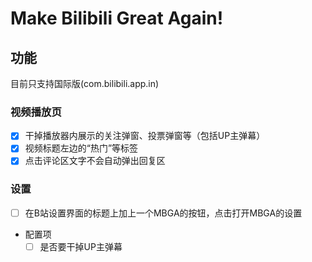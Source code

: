 # Make Bilibili Great Again!

## 功能

目前只支持国际版(com.bilibili.app.in)

### 视频播放页

* [X] 干掉播放器内展示的关注弹窗、投票弹窗等（包括UP主弹幕）
* [X] 视频标题左边的“热门”等标签
* [X] 点击评论区文字不会自动弹出回复区

### 设置

* [ ] 在B站设置界面的标题上加上一个MBGA的按钮，点击打开MBGA的设置
* 配置项
  * [ ] 是否要干掉UP主弹幕
